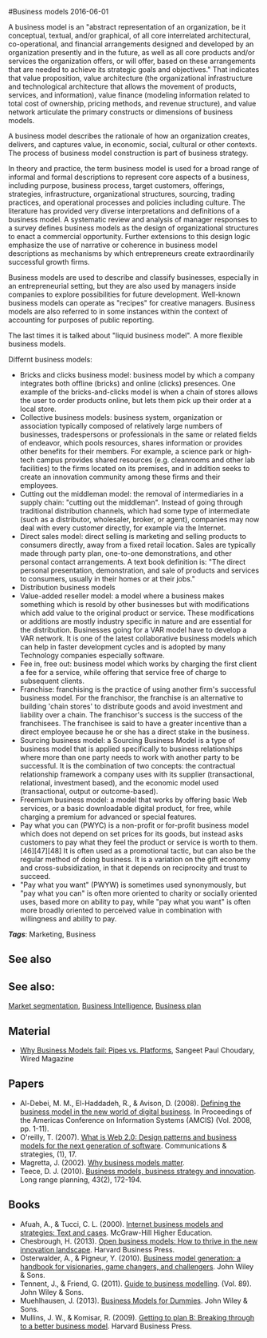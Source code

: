 
#Business models
2016-06-01

A business model is an "abstract representation of an organization, be it conceptual, textual, and/or graphical, of all core interrelated architectural, co-operational, and financial arrangements designed and developed by an organization presently and in the future, as well as all core products and/or services the organization offers, or will offer, based on these arrangements that are needed to achieve its strategic goals and objectives." That indicates that value proposition, value architecture (the organizational infrastructure and technological architecture that allows the movement of products, services, and information), value finance (modeling information related to total cost of ownership, pricing methods, and revenue structure), and value network articulate the primary constructs or dimensions of business models.

A business model describes the rationale of how an organization creates, delivers, and captures value, in economic, social, cultural or other contexts. The process of business model construction is part of business strategy.

In theory and practice, the term business model is used for a broad range of informal and formal descriptions to represent core aspects of a business, including purpose, business process, target customers, offerings, strategies, infrastructure, organizational structures, sourcing, trading practices, and operational processes and policies including culture. The literature has provided very diverse interpretations and definitions of a business model. A systematic review and analysis of manager responses to a survey defines business models as the design of organizational structures to enact a commercial opportunity. Further extensions to this design logic emphasize the use of narrative or coherence in business model descriptions as mechanisms by which entrepreneurs create extraordinarily successful growth firms.

Business models are used to describe and classify businesses, especially in an entrepreneurial setting, but they are also used by managers inside companies to explore possibilities for future development. Well-known business models can operate as "recipes" for creative managers. Business models are also referred to in some instances within the context of accounting for purposes of public reporting.

The last times it is talked about "liquid business model". A more flexible business models.

Differnt business models:

* Bricks and clicks business model: business model by which a company integrates both offline (bricks) and online (clicks) presences. One example of the bricks-and-clicks model is when a chain of stores allows the user to order products online, but lets them pick up their order at a local store.
* Collective business models: business system, organization or association typically composed of relatively large numbers of businesses, tradespersons or professionals in the same or related fields of endeavor, which pools resources, shares information or provides other benefits for their members. For example, a science park or high-tech campus provides shared resources (e.g. cleanrooms and other lab facilities) to the firms located on its premises, and in addition seeks to create an innovation community among these firms and their employees.
* Cutting out the middleman model: the removal of intermediaries in a supply chain: "cutting out the middleman". Instead of going through traditional distribution channels, which had some type of intermediate (such as a distributor, wholesaler, broker, or agent), companies may now deal with every customer directly, for example via the Internet.
* Direct sales model: direct selling is marketing and selling products to consumers directly, away from a fixed retail location. Sales are typically made through party plan, one-to-one demonstrations, and other personal contact arrangements. A text book definition is: "The direct personal presentation, demonstration, and sale of products and services to consumers, usually in their homes or at their jobs."
* Distribution business models
* Value-added reseller model: a model where a business makes something which is resold by other businesses but with modifications which add value to the original product or service. These modifications or additions are mostly industry specific in nature and are essential for the distribution. Businesses going for a VAR model have to develop a VAR network. It is one of the latest collaborative business models which can help in faster development cycles and is adopted by many Technology companies especially software.
* Fee in, free out: business model which works by charging the first client a fee for a service, while offering that service free of charge to subsequent clients.
* Franchise: franchising is the practice of using another firm's successful business model. For the franchisor, the franchise is an alternative to building 'chain stores' to distribute goods and avoid investment and liability over a chain. The franchisor's success is the success of the franchisees. The franchisee is said to have a greater incentive than a direct employee because he or she has a direct stake in the business.
* Sourcing business model: a Sourcing Business Model is a type of business model that is applied specifically to business relationships where more than one party needs to work with another party to be successful. It is the combination of two concepts: the contractual relationship framework a company uses with its supplier (transactional, relational, investment based), and the economic model used (transactional, output or outcome-based).
* Freemium business model: a model that works by offering basic Web services, or a basic downloadable digital product, for free, while charging a premium for advanced or special features.
* Pay what you can (PWYC) is a non-profit or for-profit business model which does not depend on set prices for its goods, but instead asks customers to pay what they feel the product or service is worth to them.[46][47][48] It is often used as a promotional tactic, but can also be the regular method of doing business. It is a variation on the gift economy and cross-subsidization, in that it depends on reciprocity and trust to succeed.
* "Pay what you want" (PWYW) is sometimes used synonymously, but "pay what you can" is often more oriented to charity or socially oriented uses, based more on ability to pay, while "pay what you want" is often more broadly oriented to perceived value in combination with willingness and ability to pay.

***Tags***: Marketing, Business

## See also
## See also:
[Market segmentation](/market_segmentation), [Business Intelligence](/business_intelligence), [Business plan](/business_plan)
## Material
* [Why Business Models fail: Pipes vs. Platforms](http://www.wired.com/insights/2013/10/why-business-models-fail-pipes-vs-platforms/), Sangeet Paul Choudary, Wired Magazine

## Papers
* Al-Debei, M. M., El-Haddadeh, R., & Avison, D. (2008). [Defining the business model in the new world of digital business](http://bura.brunel.ac.uk/bitstream/2438/2887/1/AMCIS2008.pdf). In Proceedings of the Americas Conference on Information Systems (AMCIS) (Vol. 2008, pp. 1-11).
* O'reilly, T. (2007). [What is Web 2.0: Design patterns and business models for the next generation of software](https://mpra.ub.uni-muenchen.de/4578/1/mpra_paper_4578.pdf). Communications & strategies, (1), 17.
* Magretta, J. (2002). [Why business models matter](http://repository.binus.ac.id/2009-2/content/A0154/A015481231.pdf).
* Teece, D. J. (2010). [Business models, business strategy and innovation](http://www.fce.austral.edu.ar/aplic/webSIA/webSIA2004.nsf/6905fd7e3ce10eca03256e0b0056c5b9/355c3d55983b170d03257d3a006eff18/$FILE/Teece%20Busines%20Models.pdf). Long range planning, 43(2), 172-194.

## Books
* Afuah, A., & Tucci, C. L. (2000). [Internet business models and strategies: Text and cases](https://www.goodreads.com/book/show/4132536-internet-business-models-and-strategies). McGraw-Hill Higher Education.
* Chesbrough, H. (2013). [Open business models: How to thrive in the new innovation landscape](https://www.goodreads.com/book/show/134140.Open_Business_Models). Harvard Business Press.
* Osterwalder, A., & Pigneur, Y. (2010). [Business model generation: a handbook for visionaries, game changers, and challengers](https://www.goodreads.com/book/show/7723797-business-model-generation). John Wiley & Sons.
* Tennent, J., & Friend, G. (2011). [Guide to business modelling](https://www.goodreads.com/book/show/601486.Guide_to_Business_Modelling). (Vol. 89). John Wiley & Sons.
* Muehlhausen, J. (2013). [Business Models for Dummies](https://www.goodreads.com/book/show/17169657-business-models-for-dummies). John Wiley & Sons.
* Mullins, J. W., & Komisar, R. (2009). [Getting to plan B: Breaking through to a better business model](https://www.goodreads.com/book/show/7453642-getting-to-plan-b). Harvard Business Press.


